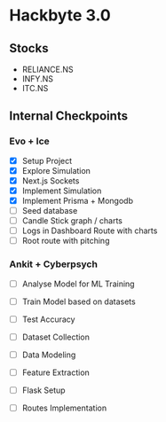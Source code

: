 # Hackbyte 3.0

## Stocks

- RELIANCE.NS
- INFY.NS
- ITC.NS

## Internal Checkpoints

### Evo + Ice
- [x] Setup Project
- [x] Explore Simulation
- [x] Next.js Sockets
- [x] Implement Simulation
- [x] Implement Prisma + Mongodb
- [ ] Seed database
- [ ] Candle Stick graph / charts
- [ ] Logs in Dashboard Route with charts
- [ ] Root route with pitching

### Ankit + Cyberpsych
- [ ] Analyse Model for ML Training
- [ ] Train Model based on datasets
- [ ] Test Accuracy
- [ ] Dataset Collection
- [ ] Data Modeling
- [ ] Feature Extraction
- [ ] Flask Setup
- [ ] Routes Implementation


